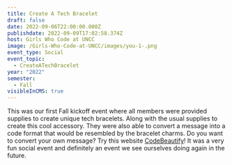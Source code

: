 ```yaml
---
title: Create A Tech Bracelet
draft: false
date: 2022-09-06T22:00:00.000Z
publishdate: 2022-09-09T17:02:58.374Z
host: Girls Who Code at UNCC
image: /Girls-Who-Code-at-UNCC/images/you-1-.png
event_type: Social
event_topic:
  - CreateATechBracelet
year: "2022"
semester:
  - Fall
visibleInCMS: true
---
```

This was our first Fall kickoff event where all members were provided supplies to create unique tech bracelets. Along with the usual supplies to create this cool accessory. They were also able to convert a message into a code format that would be resembled by the bracelet charms. Do you want to convert your own message? Try this website [CodeBeautify](https://codebeautify.org/)! It was a very fun social event and definitely an event we see ourselves doing again in the future.